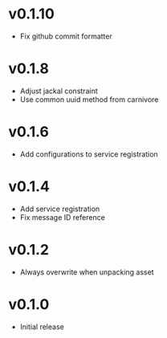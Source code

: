 # v0.1.10
* Fix github commit formatter

# v0.1.8
* Adjust jackal constraint
* Use common uuid method from carnivore

# v0.1.6
* Add configurations to service registration

# v0.1.4
* Add service registration
* Fix message ID reference

# v0.1.2
* Always overwrite when unpacking asset

# v0.1.0
* Initial release

